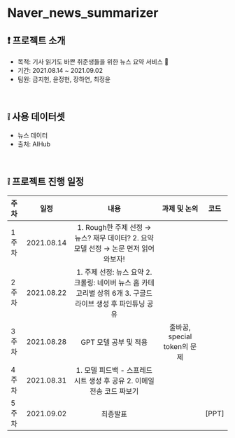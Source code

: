 # Naver_news_summarizer

## ❗ 프로젝트 소개
- 목적: 기사 읽기도 바쁜 취준생들을 위한 뉴스 요약 서비스 📰
- 기간: 2021.08.14 ~ 2021.09.02
- 팀원: 금지헌, 윤정현, 장하연, 최정윤 <br>
<br>


## ❕ 사용 데이터셋
- 뉴스 데이터 <br>
- 출처: AIHub
<br>

## ❕ 프로젝트 진행 일정  

|   주차   |   일정   |   내용   |   과제 및 논의   |   코드   |
|:----------------------------|:----------------------------:|:--------------------:|:-------------------:|:-----------------:|
|  1주차  | 2021.08.14 | 1. Rough한 주제 선정 → 뉴스? 재무 데이터? 2. 요약 모델 선정 → 논문 먼저 읽어와보자! | |
|  2주차  | 2021.08.22 | 1. 주제 선정: 뉴스 요약 2. 크롤링: 네이버 뉴스 홈 카테고리별 상위 6개 3. 구글드라이브 생성 후 파인튜닝 공유 | |
|  3주차  | 2021.08.28 | GPT 모델 공부 및 적용 | 줄바꿈, special token의 문제 | | 
|  4주차  | 2021.08.31 | 1. 모델 피드백 - 스프레드시트 생성 후 공유 2. 이메일 전송 코드 짜보기 | | |
|  5주차  | 2021.09.02 | 최종발표 | | [PPT] | 

